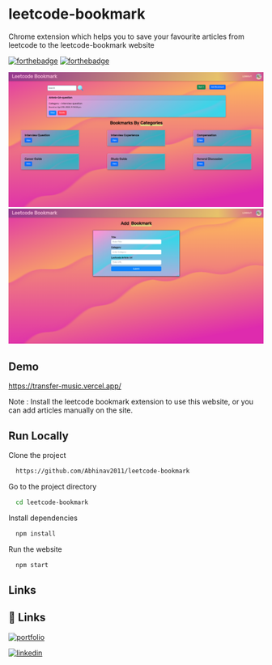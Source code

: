 # leetcode-bookmark
Chrome extension which helps you to save your favourite articles from leetcode to the leetcode-bookmark website

[![forthebadge](https://forthebadge.com/images/badges/open-source.svg)](https://forthebadge.com)
[![forthebadge](https://forthebadge.com/images/badges/built-with-love.svg)](https://forthebadge.com)

![App Screenshot](src/assets/github_image_1.png)
![App Screenshot](src/assets/github_image_2.png)


## Demo

https://transfer-music.vercel.app/

Note : Install the leetcode bookmark extension to use this website, or you can add articles manually on the site.




## Run Locally

Clone the project

```bash
  https://github.com/Abhinav2011/leetcode-bookmark
```

Go to the project directory

```bash
  cd leetcode-bookmark
```

Install dependencies

```bash
  npm install
```

Run the website

```bash
  npm start
```


## Links

## 🔗 Links
[![portfolio](https://img.shields.io/badge/my_portfolio-000?style=for-the-badge&logo=ko-fi&logoColor=white)](https://my-portfolio-flax-kappa.vercel.app/)

[![linkedin](https://img.shields.io/badge/linkedin-0A66C2?style=for-the-badge&logo=linkedin&logoColor=white)](https://www.linkedin.com/in/abhinav-kumar-904254195/)
